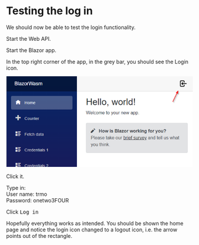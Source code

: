 # Testing the log in
We should now be able to test the login functionality.

Start the Web API.

Start the Blazor app.

In the top right corner of the app, in the grey bar, you should see the Login icon.

![img.png](Resources/LoginIconInAction.png)

Click it.

Type in:\
User name: trmo\
Password: onetwo3FOUR

Click <kbd>Log in</kbd>

Hopefully everything works as intended. You should be shown the home page and notice the login icon changed to a logout icon, i.e. the arrow points out of the rectangle.
